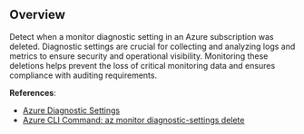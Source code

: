 ## Overview

Detect when a monitor diagnostic setting in an Azure subscription was deleted. Diagnostic settings are crucial for collecting and analyzing logs and metrics to ensure security and operational visibility. Monitoring these deletions helps prevent the loss of critical monitoring data and ensures compliance with auditing requirements.

**References**:
- [Azure Diagnostic Settings](https://learn.microsoft.com/en-us/azure/azure-monitor/essentials/diagnostic-settings)
- [Azure CLI Command: az monitor diagnostic-settings delete](https://learn.microsoft.com/en-us/cli/azure/monitor/diagnostic-settings?view=azure-cli-latest#az-monitor-diagnostic-settings-delete)
